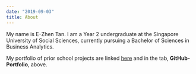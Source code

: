 ```yaml
---
date: "2019-09-03"
title: About
---
```


My name is E-Zhen Tan. I am a Year 2 undergraduate at the Singapore University of Social Sciences, currently pursuing a Bachelor of Sciences in Business Analytics. 

My portfolio of prior school projects are linked [here](https://github.com/ezhentan/schoolprojects) and in the tab, **GitHub-Portfolio**, above.
